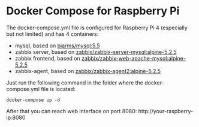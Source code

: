 # Docker Compose for Raspberry Pi

The docker-compose.yml file is configured for Raspberry Pi 4 (especially but not limited) and has 4 containers:
- mysql, based on [biarms/mysql:5.5](https://hub.docker.com/r/biarms/mysql)
- zabbix server, based on [zabbix/zabbix-server-mysql:alpine-5.2.5](https://hub.docker.com/r/zabbix/zabbix-server-mysql)
- zabbix frontend, based on [zabbix/zabbix-web-apache-mysql:alpine-5.2.5](https://hub.docker.com/r/zabbix/zabbix-web-apache-mysql)
- zabbix-agent, based on [zabbix/zabbix-agent2:alpine-5.2.5](https://hub.docker.com/r/zabbix/zabbix-agent2)

Just run the following command in the folder where the docker-compose.yml file is located:

<code>docker-compose up -d</code>

After that you can reach web interface on port 8080:
http://your-raspberry-ip:8080
